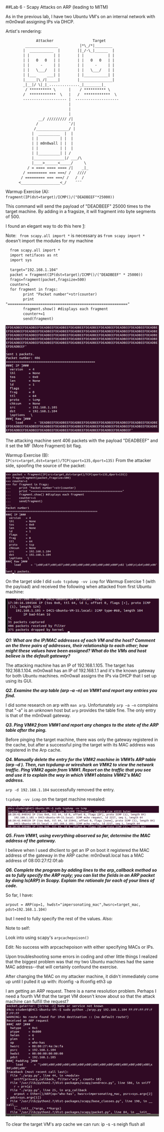 ##Lab 6 - Scapy Attacks on ARP (leading to MITM)

As in the previous lab, I have two Ubuntu VM's on an internal network with m0n0wall assigning IPs via DHCP.

Artist's rendering:

                  Attacker                  Target
             _______________          |*\_/*|________
            |  ___________  |        ||_/-\_|______  |
            | |           | |        | |           | |
            | |   0   0   | |        | |   0   0   | |
            | |     -     | |        | |     -     | |
            | |   \___/   | |        | |   \___/   | |
            | |___     ___| |        | |___________| |
            |_____|\_/|_____|        |_______________|
            _|__|/ \|_|_.............._|________|_
             / ********** \      |    / ********** \
            /  ************  \   |   /  ************  \
            -------------------- |  --------------------
                                 |
                                 |
                                 |
                   __/ ///////// /|
                  /              ¯/|
                 /_______________/ |
                |  __________  |  |
                | |          | |  |
                | | m0n0wall | |  |
                | |          | |  |
                | |__________| | /   
                |______________|/ ___/\
                |____>______<_____/     \
              / = ==== ==== ==== /|    _|_
            / ========= === ===/ /   ////
           / ========= === ===/ /   /  / 
          <__________________<_/    ¯¯¯


Warmup Exercise (A): <code>fragment(IP(dst=target)/ICMP()/("DEADBEEF"*25000))</code>

This command will send the payload of "DEADBEEF" 25000 times to the target machine.  By adding in a fragsize, it will fragment into byte segments of 500.

I found an elegant way to do this here [1]:

Note: <code> from scapy.all import *</code> is necessary as <code>from scapy import *</code> doesn't import the modules for my machine

      from scapy.all import *
      import netifaces as nt
      import sys
      
      target="192.168.1.104"
      packet = fragment(IP(dst=target)/ICMP()/("DEADBEEF" * 25000))
      frags=fragment(packet,fragsize=500)
      counter=1
      for fragment in frags:
            print "Packet number"+str(counter)
            print "======================================================="
            fragment.show() #displays each fragment
            counter+=1
            send(fragment)

![Scapy - Nice display!](/images/Lab6-DEADBEEF.png)

The attacking machine sent 406 packets with the payload "DEADBEEF" and it set the MF (More Fragment) bit flag.

Warmup Exercise (B):  <code>IP(src=target,dst=target)/TCP(sport=135,dport=135)</code>
From the attacker side, spoofing the source of the packet:

![Spoofed source](/images/Lab6-spoofed_src_and_des.png)

On the target side I did <code>sudo tcpdump -vv icmp</code> for Warmup Exercise 1 (with the payload) and received the following when attacked from first Ubuntu machine:

![DEADBEEF payload on target!](/images/Lab6-DEADBEEF_on_target.png)

**_Q1: What are the IP/MAC addresses of each VM and the host? Comment on the three pairs of addresses, their relationship to each other; how might these values have been assigned? What do the VMs and host believe is the default gateway?_**

The attacking machine has an IP of 192.168.1.105.  The target has 192.168.1.104.  m0n0wall has an IP of 192.168.1.1 and it's the known gateway for both Ubuntu machines.  m0n0wall assigns the IPs via DHCP that I set up using its GUI.

**_Q2. Examine the arp table (arp –a –n) on VM#1 and report any entries you find._**

I did some research on arp with <code>man arp</code>.
Unfortunately <code>arp –a –n</code> complains that "-a" is an unknown host but <code>arp</code> provides the table fine.
The only entry is that of the m0n0wall gateway.

**_Q3. Ping VM#2 from VM#1 and report any changes to the state of the ARP table after the ping._**

Before pinging the target machine, there was only the gateway registered in the cache, but after a successful ping the target with its MAC address was registered in the Arp cache.

**_Q4. Manually delete the entry for the VM#2 machine in VM#1s ARP table (arp –d <ip>). Then, run tcpdump or wireshark on VM#2 to view the network traffic. Ping VM#2 again from VM#1. Report on the traffic that you see and use it to explain the way in which VM#1 obtains VM#2's MAC address._**

<code>arp -d 192.168.1.104</code> successfully removed the entry.

<code>tcpdump -vv icmp</code> on the target machine revealed:

![tcpdump of ping](/images/Lab6-tcpdump_ping.png)

**_Q5. From VM#1, using everything observed so far, determine the MAC address of the gateway._**

I believe when I used dhclient to get an IP on boot it registered the MAC address of the gateway in the ARP cache:
m0n0wall.local has a MAC address of 08:00:27:f2:0f:ab

**_Q6. Complete the program by adding lines to the arp_callback method so as to fully specify the ARP reply; you can list the fields in an ARP packet by doing ls(ARP) in Scapy. Explain the rationale for each of your lines of code._**

So far, I have:

    arpout = ARP(op=1, hwdst="impersonating_mac",hwsrc=target_mac, pdst=192.168.1.104)
but I need to fully specify the rest of the values.  Also:

Note to self:

Look into using scapy's <code>arpcachepoison()</code>

Edit: No success with arpcachepoison with either specifying MACs or IPs.

Upon troubleshooting some errors in coding and other little things I realized that the biggest problem was that my two Ubuntu machines had the same MAC address--that will certainly confound the exercise.

After changing the MAC on my attacker machine, it didn't immediately come up until I pulled it up with:
    ifconfig -a
    ifconfig eth3 up

I am getting an ARP request.  There is a name resolution problem.  Perhaps I need a fourth VM that the target VM doesn't know about so that the attack machine can fulfill the request?
![Problem with Name Resolution](/images/Lab6-problem-name_resolution.png)

To clear the target VM's arp cache we can run:
    ip -s -s neigh flush all



















[1]: http://rtoodtoo.net/fragmented-ip-packet-forwarding/
